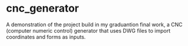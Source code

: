# cnc_generator
A demonstration of the project build in my graduantion final work, a CNC (computer numeric control) generator that uses DWG files to import coordinates and forms as inputs.
